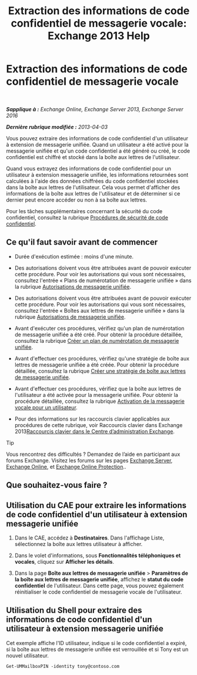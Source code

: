 ﻿---
title: 'Extraction des informations de code confidentiel de messagerie vocale: Exchange 2013 Help'
TOCTitle: Extraction des informations de code confidentiel de messagerie vocale
ms:assetid: 01517cca-99fe-46b2-b586-19e8d2707728
ms:mtpsurl: https://technet.microsoft.com/fr-fr/library/Aa995900(v=EXCHG.150)
ms:contentKeyID: 54652716
ms.date: 05/23/2018
mtps_version: v=EXCHG.150
ms.translationtype: MT
---

# Extraction des informations de code confidentiel de messagerie vocale

 

_**Sapplique à :** Exchange Online, Exchange Server 2013, Exchange Server 2016_

_**Dernière rubrique modifiée :** 2013-04-03_

Vous pouvez extraire des informations de code confidentiel d'un utilisateur à extension de messagerie unifiée. Quand un utilisateur a été activé pour la messagerie unifiée et qu'un code confidentiel a été généré ou créé, le code confidentiel est chiffré et stocké dans la boîte aux lettres de l'utilisateur.

Quand vous extrayez des informations de code confidentiel pour un utilisateur à extension messagerie unifiée, les informations retournées sont calculées à l'aide des données chiffrées du code confidentiel stockées dans la boîte aux lettres de l'utilisateur. Cela vous permet d'afficher des informations de la boîte aux lettres de l'utilisateur et de déterminer si ce dernier peut encore accéder ou non à sa boîte aux lettres.

Pour les tâches supplémentaires concernant la sécurité du code confidentiel, consultez la rubrique [Procédures de sécurité de code confidentiel](pin-security-procedures-exchange-2013-help.md).

## Ce qu'il faut savoir avant de commencer

  - Durée d'exécution estimée : moins d'une minute.

  - Des autorisations doivent vous être attribuées avant de pouvoir exécuter cette procédure. Pour voir les autorisations qui vous sont nécessaires, consultez l'entrée « Plans de numérotation de messagerie unifiée » dans la rubrique [Autorisations de messagerie unifiée](unified-messaging-permissions-exchange-2013-help.md).

  - Des autorisations doivent vous être attribuées avant de pouvoir exécuter cette procédure. Pour voir les autorisations qui vous sont nécessaires, consultez l'entrée « Boîtes aux lettres de messagerie unifiée » dans la rubrique [Autorisations de messagerie unifiée](unified-messaging-permissions-exchange-2013-help.md).

  - Avant d'exécuter ces procédures, vérifiez qu'un plan de numérotation de messagerie unifiée a été créé. Pour obtenir la procédure détaillée, consultez la rubrique [Créer un plan de numérotation de messagerie unifiée](create-a-um-dial-plan-exchange-2013-help.md).

  - Avant d'effectuer ces procédures, vérifiez qu'une stratégie de boîte aux lettres de messagerie unifiée a été créée. Pour obtenir la procédure détaillée, consultez la rubrique [Créer une stratégie de boîte aux lettres de messagerie unifiée](create-a-um-mailbox-policy-exchange-2013-help.md).

  - Avant d'effectuer ces procédures, vérifiez que la boîte aux lettres de l'utilisateur a été activée pour la messagerie unifiée. Pour obtenir la procédure détaillée, consultez la rubrique [Activation de la messagerie vocale pour un utilisateur](enable-a-user-for-voice-mail-exchange-2013-help.md).

  - Pour des informations sur les raccourcis clavier applicables aux procédures de cette rubrique, voir Raccourcis clavier dans Exchange 2013[Raccourcis clavier dans le Centre d’administration Exchange](keyboard-shortcuts-in-the-exchange-admin-center-exchange-online-protection-help.md).

> [!TIP]
> Vous rencontrez des difficultés ? Demandez de l’aide en participant aux forums Exchange. Visitez les forums sur les pages <a href="https://go.microsoft.com/fwlink/p/?linkid=60612">Exchange Server</a>, <a href="https://go.microsoft.com/fwlink/p/?linkid=267542">Exchange Online</a>, et <a href="https://go.microsoft.com/fwlink/p/?linkid=285351">Exchange Online Protection</a>..


## Que souhaitez-vous faire ?

## Utilisation du CAE pour extraire les informations de code confidentiel d'un utilisateur à extension messagerie unifiée

1.  Dans le CAE, accédez à **Destinataires**. Dans l'affichage Liste, sélectionnez la boîte aux lettres utilisateur à afficher.

2.  Dans le volet d'informations, sous **Fonctionnalités téléphoniques et vocales**, cliquez sur **Afficher les détails**.

3.  Dans la page **Boîte aux lettres de messagerie unifiée** \> **Paramètres de la boîte aux lettres de messagerie unifiée**, affichez le **statut du code confidentiel** de l'utilisateur. Dans cette page, vous pouvez également réinitialiser le code confidentiel de messagerie vocale de l'utilisateur.

## Utilisation du Shell pour extraire des informations de code confidentiel d'un utilisateur à extension messagerie unifiée

Cet exemple affiche l'ID utilisateur, indique si le code confidentiel a expiré, si la boîte aux lettres de messagerie unifiée est verrouillée et si Tony est un nouvel utilisateur.

    Get-UMMailboxPIN -identity tony@contoso.com

